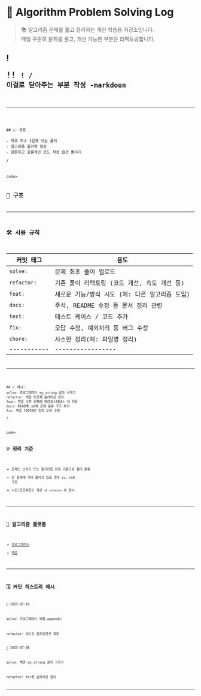 # 🧠 Algorithm Problem Solving Log

> 📚 알고리즘 문제를 풀고 정리하는 개인 학습용 저장소입니다.  
> 매일 꾸준히 문제를 풀고, 개선 가능한 부분은 리팩토링합니다.
## !<pre>!! <code>! / 이걸로 닫아주는 부분 작성 -markdoun
---

<pre> <code>
## 📈 목표

- 하루 최소 1문제 이상 풀이
- 알고리즘 풀이력 향상
- 깔끔하고 효율적인 코드 작성 습관 들이기
  
/<pre> </pre>code>


## 📌 구조

---

## 🛠️ 사용 규칙

| 커밋 태그 | 용도 |
|-----------|------|
| `solve:` | 문제 최초 풀이 업로드 |
| `refactor:` | 기존 풀이 리팩토링 (코드 개선, 속도 개선 등) |
| `feat:` | 새로운 기능/방식 시도 (예: 다른 알고리즘 도입) |
| `docs:` | 주석, README 수정 등 문서 정리 관련 |
| `test:` | 테스트 케이스 / 코드 추가 |
| `fix:` | 오답 수정, 예외처리 등 버그 수정 |
| `chore:`    | 사소한 정리(예: 파일명 정리) |
| ----------- | ----------------- |

---

<pre> <code>
## 📈 예시:
solve: 프로그래머스 my_string 길이 구하기
refactor: 백준 두문제 슬라이싱 정리
feat: 백준 수학 문제에 에라토스테네스 체 적용
docs: README.md에 문제 분류 구조 추가
fix: 백준 10950번 입력 오류 수정

/<pre> </pre>code>

## 💡 정리 기준

- 문제는 난이도 또는 알고리즘 유형 기준으로 폴더 분류
- 한 문제에 여러 풀이가 있을 경우 `V1`, `V2`로 구분
- 시간/공간복잡도 개선 시 `refactor:`로 명시

---

## 🧩 알고리즘 플랫폼

- [프로그래머스](https://programmers.co.kr/)
- [백준](https://www.acmicpc.net/)

---

## 🗓️ 커밋 히스토리 예시

📅 2025-07-10

solve: 프로그래머스 배열.append()

refactor: 리스트 컴프리헨션 적용

📅 2025-07-08

solve: 백준 my_string 길이 구하기

refactor: for문 슬라이싱 정리

---
